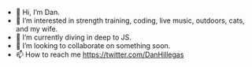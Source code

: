 - 👋 Hi, I’m Dan.
- 👀 I’m interested in strength training, coding, live music, outdoors, cats, and my wife.
- 🌱 I’m currently diving in deep to JS.
- 💞️ I’m looking to collaborate on something soon.
- 📫 How to reach me https://twitter.com/DanHillegas 

<!---
DtotheHill/DtotheHill is a ✨ special ✨ repository because its `README.md` (this file) appears on your GitHub profile.
You can click the Preview link to take a look at your changes.
--->
